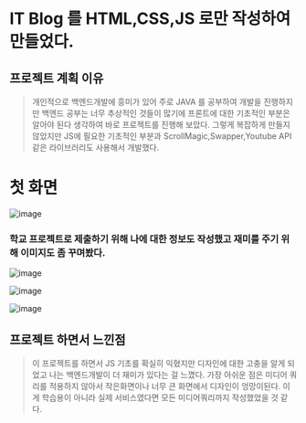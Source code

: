 # IT Blog 를 HTML,CSS,JS 로만 작성하여 만들었다.
## 프로젝트 계획 이유
> 개인적으로 백엔드개발에 흥미가 있어 주로 JAVA 를 공부하여 개발을 진행하지만 백엔드 공부는 너무 추상적인 것들이 많기에 프론트에 대한 기초적인 부분은 알아야 된다 생각하여 바로 프로젝트를 진행해 보았다.
> 그렇게 복잡하게 만들지 않았지만 JS에 필요한 기초적인 부분과 ScrollMagic,Swapper,Youtube API같은 라이브러리도 사용해서 개발했다.

# 첫 화면
![image](https://user-images.githubusercontent.com/79129475/181715989-46246d72-8c63-4bff-b93c-5c059d1d75ee.png)

### 학교 프로젝트로 제출하기 위해 나에 대한 정보도 작성했고 재미를 주기 위해 이미지도 좀 꾸며봤다.
![image](https://user-images.githubusercontent.com/79129475/181716209-dffa444a-45ca-4435-89b3-b3329d86086d.png)

![image](https://user-images.githubusercontent.com/79129475/181716398-fafd7f97-c8af-4b7b-98e3-836e93f0eaca.png)

![image](https://user-images.githubusercontent.com/79129475/181716436-a80a6bd0-95f9-4ae1-8a6c-a99f39b93f5a.png)

## 프로젝트 하면서 느낀점
> 이 프로젝트를 하면서 JS 기초를 확실히 익혔지만 디자인에 대한 고충을 알게 되었고 나는 백엔드개발이 더 재미가 있다는 걸 느꼈다.
> 가장 아쉬운 점은 미디어 쿼리를 적용하지 않아서 작은화면이나 너무 큰 화면에서 디자인이 엉망이된다. 이게 학습용이 아니라 실제 서비스였다면 모든 미디어쿼리까지 작성했었을 것 같다. 

